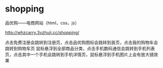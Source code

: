 # shopping
品优购——电商网站（html，css，js）

http://whzcarry.3vzhuji.cc/shopping/

点击免费注册会跳转到注册页，点击品优购图标会跳转到首页，点击我的购物车会跳转到购物车页
鼠标悬浮到全部商品分类，点击手机数码通信会跳转到手机列表页，点击其中一个手机会跳转到手机详情页，鼠标悬浮到手机图片上会有放大镜效果
